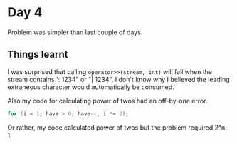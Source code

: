 # Day 4

Problem was simpler than last couple of days.

## Things learnt

I was surprised that calling `operator>>(stream, int)` will fail when the stream contains ': 1234" or "| 1234". I don't know why I believed the leading extraneous character would automatically be consumed.

Also my code for calculating power of twos had an off-by-one error.

```c++
for (i = 1; have > 0; have--, i *= 2);
```

Or rather, my code calculated power of twos but the problem required 2^n-1.
